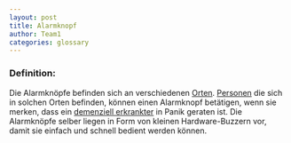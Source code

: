 ```yaml
---
layout: post
title: Alarmknopf
author: Team1
categories: glossary
---
```


### Definition:
Die Alarmknöpfe befinden sich an verschiedenen [Orten](https://fae.archi-lab.io/glossary/2019/11/15/Glossary-Ort.html). [Personen](https://fae.archi-lab.io/glossary/2019/11/15/Glossary-Person.html) die sich in solchen Orten befinden, können einen Alarmknopf betätigen, wenn sie merken, dass ein [demenziell erkrankter](https://fae.archi-lab.io/glossary/2019/11/15/Glossary-Dementiell-Erkrankter.html) in Panik geraten ist.
Die Alarmknöpfe selber liegen in Form von kleinen Hardware-Buzzern vor, damit sie einfach und schnell bedient werden können.